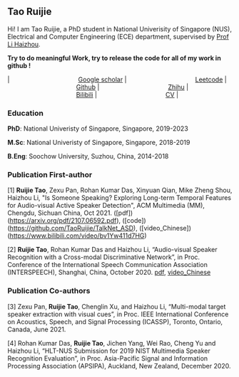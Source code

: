 
## Tao Ruijie

Hi! I am Tao Ruijie, a PhD student in National Univerisity of Singapore (NUS), Electrical and Computer Engineering (ECE) department, supervised by [Prof Li Haizhou](http://ece.nus.edu.sg/hlt/).

**Try to do meaningful Work, try to release the code for all of my work in github !**

|<img width=150/> [Google scholar](https://scholar.google.com/citations?user=sdXITx8AAAAJ&hl=zh-CN) |<img width=150/> [Leetcode](https://leetcode.com/1183068560/) |<img width=150/> [Github](https://github.com/TaoRuijie) |<img width=150/> [Zhihu](https://www.zhihu.com/people/tao-rui-jie-34) |<img width=150/> [Bilibili](https://space.bilibili.com/194466325) |<img width=150/> [CV](https://github.com/TaoRuijie/TaoRuijie.github.io/raw/main/CV.pdf) |

### Education

**PhD**: National Univeristy of Singapore, Singapore, 2019-2023

**M.Sc**: National Univeristy of Singapore, Singapore, 2018-2019

**B.Eng**: Soochow University, Suzhou, China, 2014-2018

### Publication First-author

[1] **Ruijie Tao**, Zexu Pan, Rohan Kumar Das, Xinyuan Qian, Mike Zheng Shou, Haizhou Li, "Is Someone Speaking? Exploring Long-term Temporal Features for Audio-visual Active Speaker Detection", ACM Multimedia (MM), Chengdu, Sichuan China, Oct 2021. ([pdf])(https://arxiv.org/pdf/2107.06592.pdf), ([code])(https://github.com/TaoRuijie/TalkNet_ASD), ([video_Chinese])(https://www.bilibili.com/video/bv1Yw411d7HG)

[2] **Ruijie Tao**, Rohan Kumar Das and Haizhou Li, “Audio-visual Speaker Recognition with a Cross-modal Discriminative Network”, in Proc. Conference of the International Speech Communication Association (INTERSPEECH), Shanghai, China, October 2020. [pdf](https://arxiv.org/abs/2008.03894), [video_Chinese](https://www.bilibili.com/video/BV1Ra4y157cv)


### Publication Co-authors

[3] Zexu Pan, **Ruijie Tao**, Chenglin Xu, and Haizhou Li, “Multi-modal target speaker extraction with visual cues”, in Proc. IEEE International Conference on Acoustics, Speech, and Signal Processing (ICASSP), Toronto, Ontario, Canada, June 2021.

[4] Rohan Kumar Das, **Ruijie Tao**, Jichen Yang, Wei Rao, Cheng Yu and Haizhou Li, “HLT-NUS Submission for 2019 NIST Multimedia Speaker Recognition Evaluation”, in Proc. Asia-Pacific Signal and Information Processing Association (APSIPA), Auckland, New Zealand, December 2020.



<script type='text/javascript' id='clustrmaps' src='//cdn.clustrmaps.com/map_v2.js?cl=ffffff&w=300&t=n&d=oNdtIyuM65hXBJmXAhJEkvduMApsPb0oz3hfoJJQAF0&co=2d78ad&ct=ffffff&cmo=3acc3a&cmn=ff5353'></script>
